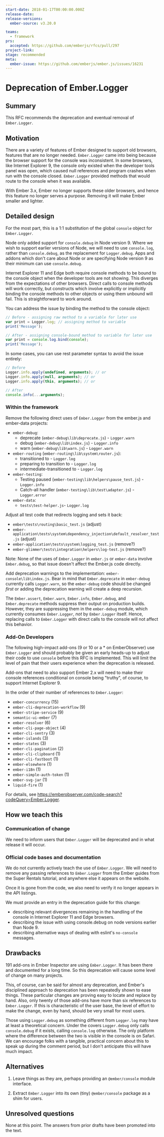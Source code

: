 ```yaml
---
start-date: 2018-01-17T00:00:00.000Z
release-date:
release-versions: 
  ember-source: v3.20.0

teams: 
  - framework
prs:
  accepted: https://github.com/emberjs/rfcs/pull/297
project-link: 
stage: recommended
meta:
  ember-issue: https://github.com/emberjs/ember.js/issues/16231
---
```


# Deprecation of Ember.Logger

## Summary

This RFC recommends the deprecation and eventual removal of `Ember.Logger`.

## Motivation

There are a variety of features of Ember designed to support old browsers,
features that are no longer needed. `Ember.Logger` came into being because
the browser support for the console was inconsistent. In some browsers,
like Internet Explorer 9, the console only existed when the developer tools
panel was open, which caused null references and program crashes when run
with the console closed. `Ember.Logger` provided methods that would route to
the console when it was available.

With Ember 3.x, Ember no longer supports these older browsers, and hence this
feature no longer serves a purpose. Removing it will make Ember smaller and
lighter.

## Detailed design

For the most part, this is a 1:1 substitution of the global `console` object
for `Ember.Logger`.

Node only added support for `console.debug` in Node version 9. Where we wish
to support earlier versions of Node, we will need to use `console.log`, rather than
`console.debug`, as the replacement for `Logger.debug`. Apps and addons
which don't care about Node or are specifying Node version 9 as their minimum can
use `console.debug`.

Internet Explorer 11 and Edge both require console methods to be bound to the
console object when the developer tools are not showing. This diverges from the
expectations of other browsers. Direct calls to console methods will work correctly,
but constructs which involve explicitly or implicitly binding the console methods to
other objects or using them unbound will fail. This is straightforward to work around.

You can address the issue by binding the method to the console object:

``` javascript
// Before - assigning raw method to a variable for later use
var print = Logger.log; // assigning method to variable
print('Message');

// After - assigning console-bound method to variable for later use
var print = console.log.bind(console);
print('Message');
```

In some cases, you can use rest parameter syntax to avoid the issue entirely:

``` javascript
// Before
Logger.info.apply(undefined, arguments); // or
Logger.info.apply(null, arguments); // or
Logger.info.apply(this, arguments); // or

// After
console.info(...arguments);
```

### Within the framework

Remove the following direct uses of `Ember.Logger` from the ember.js and
ember-data projects:

* `ember-debug`:
    *  deprecate (`ember-debug\lib\deprecate.js`) - `Logger.warn`
    *  debug (`ember-debug\lib\index.js`) - `Logger.info`
    *  warn (`ember-debug\lib\warn.js`) - `Logger.warn`
* `ember-routing` (`ember-routing\lib\system\router.js`):
    *  transitioned to - `Logger.log`
    *  preparing to transition to - `Logger.log`
    *  intermediate-transitioned to - `Logger.log`
* `ember-testing`:
    *  Testing paused (`ember-testing\lib\helpers\pause_test.js`) - `Logger.info`
    *  Catch-all handler (`ember-testing\lib\test\adapter.js`) - `Logger.error`
* `ember-data`:
    *  `tests\test-helper.js`- `Logger.log`

Adjust all test code that redirects logging and sets it back:

* `ember\tests\routing\basic_test.js` (adjust)
* `ember-application\tests\system\dependency_injection\default_resolver_test.js` (adjust)
* `ember-application\tests\system\logging_test.js` (remove?)
* `ember-glimmer\tests\integration\helpers\log-test.js` (remove?)

Note: None of the uses of `Ember.Logger` in `ember.js` or `ember-data` involve
`Ember.debug`, so that issue doesn't affect the Ember.js code directly.

Add deprecation warnings to the implementation: `ember-console\lib\index.js`.
Bear in mind that `Ember.deprecate` in `ember-debug` currently calls
`Logger.warn`, so the `ember-debug` code should be changed _first_ or adding
the deprecation warning will create a deep recursion.

The `Ember.assert`, `Ember.warn`, `Ember.info`, `Ember.debug`, and
`Ember.deprecate` methods suppress their output on production builds.
However, they are suppressing them in the `ember-debug` module, which
currently consumes `Ember.Logger`, _not_ by `Ember.Logger` itself. Hence,
replacing calls to `Ember.Logger` with direct calls to the console will not
affect this behavior.

### Add-On Developers

The following high-impact add-ons (9 or 10 or a * on EmberObserver) use
`Ember.Logger` and should probably be given an early heads-up to adjust
their code to use `console` before this RFC is implemented. This will limit
the level of pain that their users experience when the deprecation is released.

Add-ons that need to also support Ember 2.x will need to make their console
references conditional on console being "truthy", of course, to support Internet
Explorer 9.

In the order of their number of references to `Ember.Logger`:

* `ember-concurrency` (15)
* `ember-cli-deprecation-workflow` (9)
* `ember-stripe-service` (9)
* `semantic-ui-ember` (7)
* `ember-resolver` (6)
* `ember-cli-page-object` (4)
* `ember-cli-sentry` (3)
* `ember-islands` (3)
* `ember-states` (3)
* `ember-cli-pagination` (2)
* `ember-cli-clipboard` (1)
* `ember-cli-fastboot` (1)
* `ember-elsewhere` (1)
* `ember-i18n` (1)
* `ember-simple-auth-token` (1)
* `ember-svg-jar` (1)
* `liquid-fire` (1)

For details, see https://emberobserver.com/code-search?codeQuery=Ember.Logger.

## How we teach this

### Communication of change

We need to inform users that `Ember.Logger` will be deprecated and in what
release it will occur.

### Official code bases and documentation

We do not currently actively teach the use of `Ember.Logger`. We will need to
remove any passing references to `Ember.Logger` from the Ember guides
from the Super Rentals tutorial, and anywhere else it appears on the website.

Once it is gone from the code, we also need to verify it no longer appears in
the API listings.

We must provide an entry in the deprecation guide for this change:
* describing relevant divergences remaining in the handling of the console in
Internet Explorer 11 and Edge browsers.
* describing the issue with using console.debug on node versions
earlier than Node 9.
* describing alternative ways of dealing with eslint's `no-console` messages.

## Drawbacks

191 add-ons in Ember Inspector are using `Ember.Logger`. It has been there and
documented for a long time. So this deprecation will cause some level of change
on many projects.

This, of course, can be said for almost any deprecation, and Ember's
disciplined approach to deprecation has been repeatedly shown to ease things.
These particular changes are proving easy to locate and replace by hand. Also,
only twenty of those add-ons have more than six references to `Ember.Logger`.
If this is characteristic of the user base, the level of effort to make
the change, even by hand, should be very small for most users.

Those using `Logger.debug` as something different from `Logger.log` may have
at least a theoretical concern. Under the covers `Logger.debug` only calls
`console.debug` if it exists, calling `console.log` otherwise. The only
platform where the difference between the two is visible in the console is on
Safari. We can encourage folks with a tangible, practical concern about this to
speak up during the comment period, but I don't anticipate this will have much
impact.

## Alternatives

1. Leave things as they are, perhaps providing an `@ember/console` module
interface.

2. Extract `Ember.Logger` into its own (tiny) `@ember/console` package as
a shim for users.

## Unresolved questions

None at this point. The answers from prior drafts have been promoted into the text.
